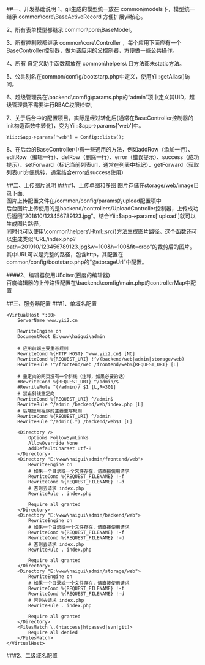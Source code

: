 ##一、开发基础说明
1、gii生成的模型统一放在 common\models下，模型统一继承 common\core\BaseActiveRecord  方便扩展yii核心。  

2、所有表单模型都继承 common\core\BaseModel。  

3、所有控制器都继承 common\core\Controller ，每个应用下面应有一个BaseController控制器，做为该应用的父控制器，方便做一些公共操作。  

4、所有 自定义助手函数都放在 common\helpers\ 且方法都未static方法。  

5、公共别名在common/config/bootstarp.php中定义，使用Yii::getAlias()访问。  

6、超级管理员在\backend\comfig\params.php的“admin”项中定义其UID，超级管理员不需要进行RBAC权限检查。  

7、关于后台中的配置项目，实际是经过转化后(通常在BaseController控制器的init构造函数中转化)，变为Yii::$app->params['web']中。  
```
Yii::$app->params['web'] = Config::lists();
```
8、在后台的BaseController中有一些通用的方法，例如addRow（添加一行）、editRow（编辑一行）、delRow（删除一行）、error（错误提示）、success（成功提示）、setForward（标记当前列表url，通常在列表中标记）、getForward（获取列表url方便跳转，通常结合error或success使用）

##二、上传图片说明
####1、上传单图和多图
图片存储在storage/web/image目录下面。  
图片上传配置文件在/common/config/params的upload配置项中  
后台图片上传使用的是backend/controllers/UploadController控制器，上传成功后返回“201610/123456789123.jpg”。结合Yii::$app->params['upload']就可以生成图片路径。  
同时也可以使用\common\helpers\Html::src()方法生成图片路径。这个函数还可以生成类似“URL/index.php?path=201910/123456789123.jpg&w=100&h=100&fit=crop”的裁剪后的图片。其中URL可以是完整的路径，包含http，其配置在common/config/bootstarp.php的“@storageUrl”中配置。  

####2、编辑器使用UEditer(百度的编辑器)  
百度编辑器的上传路径配置在\backend\comfig\main.php的controllerMap中配置  


##三、服务器配置
###1、单域名配置
```
<VirtualHost *:80>
    ServerName www.yii2.cn

    RewriteEngine on
    DocumentRoot E:\www\haigui\admin

    # 应用前端主要重写规则
    RewriteCond %{HTTP_HOST} ^www.yii2.cn$ [NC]
    RewriteCond %{REQUEST_URI} !^/(backend/web|admin|storage/web)
    RewriteRule !^/frontend/web /frontend/web%{REQUEST_URI} [L]

    # 重定向的网页没有一个斜线（注释，如果必要的话）
    #RewriteCond %{REQUEST_URI} ^/admin/$
    #RewriteRule ^(/admin)/ $1 [L,R=301]
    # 禁止斜线重定向
    RewriteCond %{REQUEST_URI} ^/admin$
    RewriteRule ^/admin /backend/web/index.php [L]
    # 后端应用程序的主要重写规则
    RewriteCond %{REQUEST_URI} ^/admin
    RewriteRule ^/admin(.*) /backend/web$1 [L]

    <Directory />
        Options FollowSymLinks
        AllowOverride None
        AddDefaultCharset utf-8
    </Directory>
    <Directory "E:\www\haigui\admin/frontend/web">
        RewriteEngine on
        # 如果一个目录或一个文件存在，请直接使用请求
        RewriteCond %{REQUEST_FILENAME} !-f
        RewriteCond %{REQUEST_FILENAME} !-d
        # 否则去请求 index.php
        RewriteRule . index.php

        Require all granted
    </Directory>
    <Directory "E:\www\haigui\admin/backend/web">
        RewriteEngine on
        # 如果一个目录或一个文件存在，请直接使用请求
        RewriteCond %{REQUEST_FILENAME} !-f
        RewriteCond %{REQUEST_FILENAME} !-d
        # 否则去请求 index.php
        RewriteRule . index.php

        Require all granted
    </Directory>
    <Directory "E:\www\haigui\admin/storage/web">
        RewriteEngine on
        # 如果一个目录或一个文件存在，请直接使用请求
        RewriteCond %{REQUEST_FILENAME} !-f
        RewriteCond %{REQUEST_FILENAME} !-d
        # 否则去请求 index.php
        RewriteRule . index.php

        Require all granted
    </Directory>
    <FilesMatch \.(htaccess|htpasswd|svn|git)>
        Require all denied
    </FilesMatch>
</VirtualHost>
```

###2、二级域名配置
